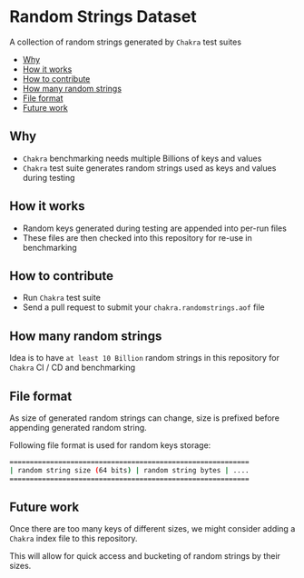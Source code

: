 # Random Strings Dataset

A collection of random strings generated by `Chakra` test suites

- [Why](#why)
- [How it works](#how-it-works)
- [How to contribute](#how-to-contribute)
- [How many random strings](#how-many-random-strings)
- [File format](#file-format)
- [Future work](#future-work)

## Why

- `Chakra` benchmarking needs multiple Billions of keys and values
- `Chakra` test suite generates random strings used as keys and values during testing

## How it works

- Random keys generated during testing are appended into per-run files
- These files are then checked into this repository for re-use in benchmarking

## How to contribute

- Run `Chakra` test suite
- Send a pull request to submit your `chakra.randomstrings.aof` file

## How many random strings

Idea is to have `at least 10 Billion` random strings in this repository for `Chakra` CI / CD and benchmarking

## File format

As size of generated random strings can change, size is prefixed before
appending generated random string.

Following file format is used for random keys storage:

```bash
===========================================================
| random string size (64 bits) | random string bytes | ....
===========================================================
```

## Future work

Once there are too many keys of different sizes, we might consider adding a
`Chakra` index file to this repository.

This will allow for quick access and bucketing of random strings by their sizes.
